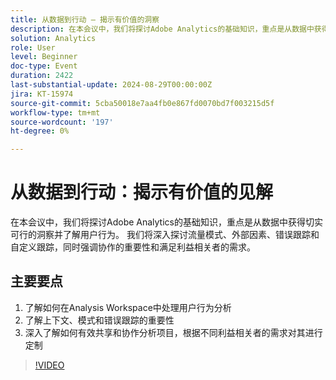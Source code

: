```yaml
---
title: 从数据到行动 — 揭示有价值的洞察
description: 在本会议中，我们将探讨Adobe Analytics的基础知识，重点是从数据中获得切实可行的洞察并了解用户行为。 我们将深入探讨流量模式、外部因素、错误跟踪和自定义跟踪，同时强调协作的重要性和满足利益相关者的需求。 针对观众的三个主要要点 — 1. 了解如何在Analysis Workspace中进行用户行为分析。 2.了解上下文、模式和错误跟踪的重要性3. 深入了解如何有效共享和协作分析项目，根据不同利益相关者的需求对其进行自定义。
solution: Analytics
role: User
level: Beginner
doc-type: Event
duration: 2422
last-substantial-update: 2024-08-29T00:00:00Z
jira: KT-15974
source-git-commit: 5cba50018e7aa4fb0e867fd0070bd7f003215d5f
workflow-type: tm+mt
source-wordcount: '197'
ht-degree: 0%

---
```



# 从数据到行动：揭示有价值的见解

在本会议中，我们将探讨Adobe Analytics的基础知识，重点是从数据中获得切实可行的洞察并了解用户行为。 我们将深入探讨流量模式、外部因素、错误跟踪和自定义跟踪，同时强调协作的重要性和满足利益相关者的需求。

## 主要要点

1. 了解如何在Analysis Workspace中处理用户行为分析
2. 了解上下文、模式和错误跟踪的重要性
3. 深入了解如何有效共享和协作分析项目，根据不同利益相关者的需求对其进行定制

>[!VIDEO](https://video.tv.adobe.com/v/3432746/?learn=on)
